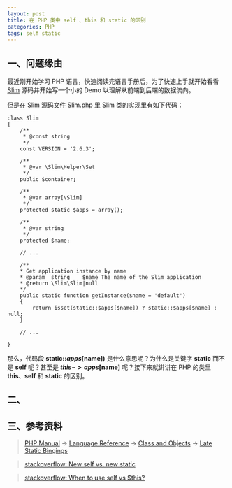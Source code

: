 ```yaml
---
layout: post
title: 在 PHP 类中 self 、this 和 static 的区别 
categories: PHP
tags: self static
---
```


## 一、问题缘由

最近刚开始学习 PHP 语言，快速阅读完语言手册后，为了快速上手就开始看看 [Slim](http://www.slimframework.com/) 源码并开始写一个小的 Demo 以理解从前端到后端的数据流向。

但是在 Slim 源码文件 Slim.php 里 Slim 类的实现里有如下代码：

	class Slim
	{
	    /**
	     * @const string
	     */
	    const VERSION = '2.6.3';
	
	    /**
	     * @var \Slim\Helper\Set
	     */
	    public $container;
	
	    /**
	     * @var array[\Slim]
	     */
	    protected static $apps = array();
	
	    /**
	     * @var string
	     */
	    protected $name;
	
	    // ...
	    
	    /**
        * Get application instance by name
        * @param  string    $name The name of the Slim application
        * @return \Slim\Slim|null
        */
        public static function getInstance($name = 'default')
        {
            return isset(static::$apps[$name]) ? static::$apps[$name] : null;
        }
        
        // ...
        
    }
    
那么，代码段 **static::$apps[$name])** 是什么意思呢？为什么是关键字 **static** 而不是 **self** 呢？甚至是 **$this->apps[$name]** 呢？接下来就讲讲在 PHP 的类里 **this**、**self** 和 **static** 的区别。

<!--more-->
    
## 二、

## 三、参考资料

> [PHP Manual](http://php.net/manual/en/index.php) -> [Language Reference](http://php.net/manual/en/langref.php) -> [Class and Objects](http://php.net/manual/en/language.oop5.php) -> [Late Static Bingings](http://php.net/manual/en/language.oop5.late-static-bindings.php)

> [stackoverflow: New self vs. new static](http://stackoverflow.com/questions/5197300/new-self-vs-new-static)

> [stackoverflow: When to use self vs $this?](http://stackoverflow.com/questions/151969/when-to-use-self-vs-this)
